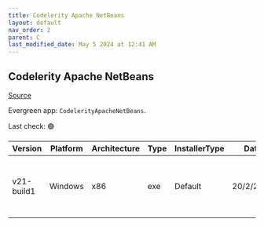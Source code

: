 ```yaml
---
title: Codelerity Apache NetBeans
layout: default
nav_order: 2
parent: C
last_modified_date: May 5 2024 at 12:41 AM
---
```


## Codelerity Apache NetBeans

[Source](https://www.codelerity.com/netbeans/)

Evergreen app: `CodelerityApacheNetBeans`. 

Last check: 🟢

| Version    | Platform | Architecture | Type | InstallerType | Date      | Size      | URI                                                                                                                                                                                                            |
| ---------- | -------- | ------------ | ---- | ------------- | --------- | --------- | -------------------------------------------------------------------------------------------------------------------------------------------------------------------------------------------------------------- |
| v21-build1 | Windows  | x86          | exe  | Default       | 20/2/2024 | 589699352 | [https://github.com/codelerity/netbeans-installers/releases/download/v21-build1/Apache-NetBeans-21.exe](https://github.com/codelerity/netbeans-installers/releases/download/v21-build1/Apache-NetBeans-21.exe) |
